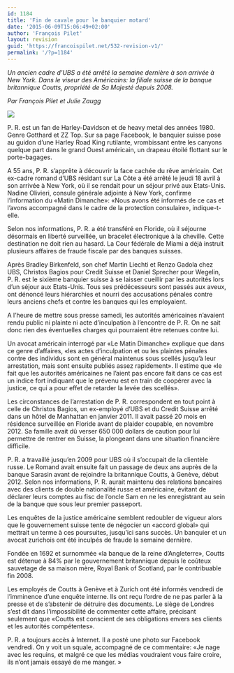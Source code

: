 ```yaml
---
id: 1184
title: 'Fin de cavale pour le banquier motard'
date: '2015-06-09T15:06:49+02:00'
author: 'François Pilet'
layout: revision
guid: 'https://francoispilet.net/532-revision-v1/'
permalink: '/?p=1184'
---
```


*Un ancien cadre d’UBS a été arrêté la semaine dernière à son arrivée à New York. Dans le viseur des Américains: la filiale suisse de la banque britannique Coutts, propriété de Sa Majesté depuis 2008.*

*Par François Pilet et Julie Zaugg*

![](https://i0.wp.com/www.francoispilet.net/wp-content/uploads/2013/06/19001.jpg?resize=660%2C493)

P. R. est un fan de Harley-Davidson et de heavy metal des années 1980. Genre Gotthard et ZZ Top. Sur sa page Facebook, le banquier suisse pose au guidon d’une Harley Road King rutilante, vrombissant entre les canyons quelque part dans le grand Ouest américain, un drapeau étoilé flottant sur le porte-bagages.

A 55 ans, P. R. s’apprête à découvrir la face cachée du rêve américain. Cet ex-cadre romand d’UBS résidant sur La Côte a été arrêté le jeudi 18 avril à son arrivée à New York, où il se rendait pour un séjour privé aux Etats-Unis. Nadine Olivieri, consule générale adjointe à New York, confirme l’information du «Matin Dimanche»: «Nous avons été informés de ce cas et l’avons accompagné dans le cadre de la protection consulaire», indique-t-elle.

Selon nos informations, P. R. a été transféré en Floride, où il séjourne désormais en liberté surveillée, un bracelet électronique à la cheville. Cette destination ne doit rien au hasard. La Cour fédérale de Miami a déjà instruit plusieurs affaires de fraude fiscale par des banques suisses.

Après Bradley Birkenfeld, son chef Martin Liechti et Renzo Gadola chez UBS, Christos Bagios pour Credit Suisse et Daniel Sprecher pour Wegelin, P. R. est le sixième banquier suisse à se laisser cueillir par les autorités lors d’un séjour aux Etats-Unis. Tous ses prédécesseurs sont passés aux aveux, ont dénoncé leurs hiérarchies et nourri des accusations pénales contre leurs anciens chefs et contre les banques qui les employaient.

A l’heure de mettre sous presse samedi, les autorités américaines n’avaient rendu public ni plainte ni acte d’inculpation à l’encontre de P. R. On ne sait donc rien des éventuelles charges qui pourraient être retenues contre lui.

Un avocat américain interrogé par «Le Matin Dimanche» explique que dans ce genre d’affaires, «les actes d’inculpation et ou les plaintes pénales contre des individus sont en général maintenus sous scellés jusqu’à leur arrestation, mais sont ensuite publiés assez rapidement». Il estime que «le fait que les autorités américaines ne l’aient pas encore fait dans ce cas est un indice fort indiquant que le prévenu est en train de coopérer avec la justice, ce qui a pour effet de retarder la levée des scellés».

Les circonstances de l’arrestation de P. R. correspondent en tout point à celle de Christos Bagios, un ex-employé d’UBS et du Credit Suisse arrêté dans un hôtel de Manhattan en janvier 2011. Il avait passé 20 mois en résidence surveillée en Floride avant de plaider coupable, en novembre 2012. Sa famille avait dû verser 650 000 dollars de caution pour lui permettre de rentrer en Suisse, la plongeant dans une situation financière difficile.

P. R. a travaillé jusqu’en 2009 pour UBS où il s’occupait de la clientèle russe. Le Romand avait ensuite fait un passage de deux ans auprès de la banque Sarasin avant de rejoindre la britannique Coutts, à Genève, début 2012. Selon nos informations, P. R. aurait maintenu des relations bancaires avec des clients de double nationalité russe et américaine, évitant de déclarer leurs comptes au fisc de l’oncle Sam en ne les enregistrant au sein de la banque que sous leur premier passeport.

Les enquêtes de la justice américaine semblent redoubler de vigueur alors que le gouvernement suisse tente de négocier un «accord global» qui mettrait un terme à ces poursuites, jusqu’ici sans succès. Un banquier et un avocat zurichois ont été inculpés de fraude la semaine dernière.

Fondée en 1692 et surnommée «la banque de la reine d’Angleterre», Coutts est détenue à 84% par le gouvernement britannique depuis le coûteux sauvetage de sa maison mère, Royal Bank of Scotland, par le contribuable fin 2008.

Les employés de Coutts à Genève et à Zurich ont été informés vendredi de l’imminence d’une enquête interne. Ils ont reçu l’ordre de ne pas parler à la presse et de s’abstenir de détruire des documents. Le siège de Londres s’est dit dans l’impossibilité de commenter cette affaire, précisant seulement que «Coutts est conscient de ses obligations envers ses clients et les autorités compétentes».

P. R. a toujours accès à Internet. Il a posté une photo sur Facebook vendredi. On y voit un squale, accompagné de ce commentaire: «Je nage avec les requins, et malgré ce que les médias voudraient vous faire croire, ils n’ont jamais essayé de me manger. »